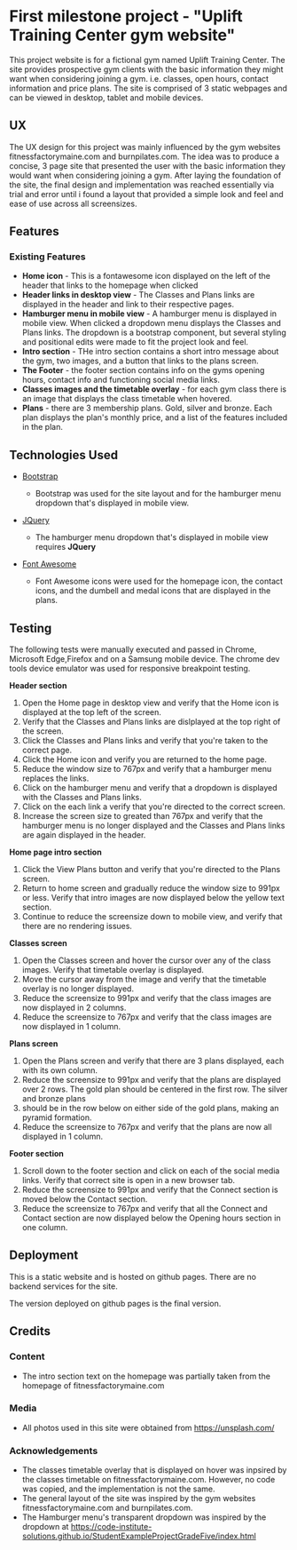 # First milestone project - "Uplift Training Center gym website"

This project website is for a fictional gym named Uplift Training Center.  The site provides prospective gym clients with the basic information they might want
when considering joining a gym. i.e. classes, open hours, contact information and price plans.  The site is comprised of 3 static webpages and can be viewed in desktop, tablet and
mobile devices.   

 
## UX
 
The UX design for this project was mainly influenced by the gym websites fitnessfactorymaine.com and burnpilates.com.  The idea was to produce a concise, 3 page site that presented the user with the basic information they would want when considering joining a gym. After laying the foundation of the site, the final design and implementation was reached essentially via trial and error until i found a layout that provided a simple look and feel and ease of use across all screensizes.


## Features

### Existing Features
- **Home icon** - This is a fontawesome icon displayed on the left of the header that links to the homepage when clicked
- **Header links in desktop view** - The Classes and Plans links  are displayed in the header and link to their respective pages.
- **Hamburger menu in mobile view** - A hamburger menu is displayed in mobile view.  When clicked a dropdown menu displays the Classes and Plans links. The dropdown is a bootstrap component, but several styling and positional edits were made to fit the project look and feel.
- **Intro section** - THe intro section contains a short intro message about the gym, two images,  and a button that links to the plans screen. 
- **The Footer** - the footer section contains info on the gyms opening hours, contact info and functioning social media links.
- **Classes images and the timetable overlay** - for each gym class there is an image that displays the class timetable when hovered.
- **Plans** - there are 3 membership plans.  Gold, silver and bronze. Each plan displays the plan's monthly price, and a list of the features included in the plan.

## Technologies Used

- [Bootstrap](https://getbootstrap.com/)
    - Bootstrap was used for the site layout and for the hamburger menu dropdown that's displayed in mobile view. 

- [JQuery](https://jquery.com)
    - The hamburger menu dropdown that's displayed in mobile view requires **JQuery**
    
- [Font Awesome](https://fontawesome.com/)
    - Font Awesome icons were used for the homepage icon,  the contact icons, and the dumbell and medal icons that are displayed in the plans.


## Testing

The following tests were manually executed and passed in Chrome, Microsoft Edge,Firefox and on a Samsung mobile device.  The chrome dev tools device emulator
was used for responsive breakpoint testing.

**Header section**
1. Open the Home page in desktop view and verify that the Home icon is displayed at the top left of the screen.
2. Verify that the Classes and Plans links are dislplayed at the top right of the screen.
3. Click the Classes and Plans links and verify that you're taken to the correct page.
4. Click the Home icon and verify you are returned to the home page.
5. Reduce the window size to 767px and verify that a hamburger menu replaces the links.
6. Click on the hamburger menu and verify that a dropdown is displayed with the Classes and Plans links.
7. Click on the each link a verify that you're directed to the correct screen.
8. Increase the screen size to greated than 767px and verify that the hamburger menu is no longer displayed and the Classes and Plans links are again displayed in the header.

**Home page intro section**
1. Click the View Plans button and verify that you're directed to the Plans screen.
2. Return to home screen and gradually reduce the window size to 991px or less. Verify that intro images are now displayed below the yellow text section.
3. Continue to reduce the screensize down to mobile view, and verify that there are no rendering issues.

**Classes screen**
1. Open the Classes screen and hover the cursor over any of the class images. Verify that timetable overlay is displayed.
2. Move the cursor away from the image and verify that the timetable overlay is no longer displayed.
3. Reduce the screensize to 991px and verify that the class images are now displayed in 2 columns.
4. Reduce the screensize to 767px and verify that the class images are now displayed in 1 column.

**Plans screen**
1. Open the Plans screen and verify that there are 3 plans displayed, each with its own column.
2. Reduce the screensize to 991px and verify that the plans are displayed over 2 rows. The gold plan should be centered in the first row. The silver and bronze plans
3. should be in the row below on either side of the gold plans, making an pyramid formation.
4. Reduce the screensize to 767px and verify that the plans are now all displayed in 1 column.

**Footer section**
1. Scroll down to the footer section and click on each of the social media links. Verify that correct site is open in a new browser tab.
2. Reduce the screensize to 991px and verify that the Connect section is moved below the Contact section.
3. Reduce the screensize to 767px and verify that all the Connect and Contact section are now displayed below the Opening hours section in one column.

## Deployment

This is a static website and is hosted on github pages. There are no backend services for the site.

The version deployed on github pages is the final version.



## Credits

### Content
- The intro section text on the homepage was partially taken from the homepage of fitnessfactorymaine.com

### Media
- All photos used in this site were obtained from https://unsplash.com/

### Acknowledgements

- The classes timetable overlay that is displayed on hover was inpsired by the classes timetable on fitnessfactorymaine.com. However, no code was copied, and the implementation is not the same.
- The general layout of the site was inspired by the gym websites fitnessfactorymaine.com and burnpilates.com.
- The Hamburger menu's transparent dropdown was inspired by the dropdown at https://code-institute-solutions.github.io/StudentExampleProjectGradeFive/index.html